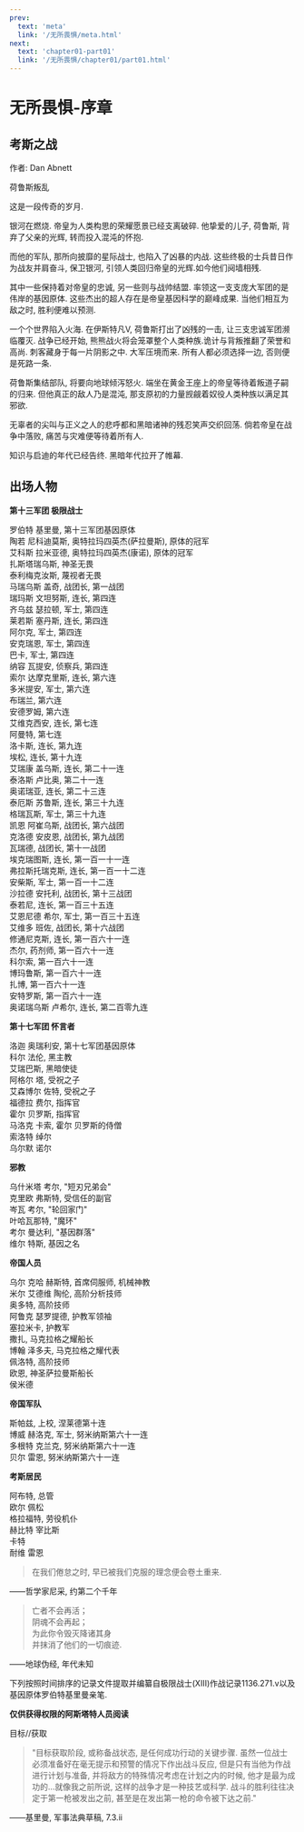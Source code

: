 ```yaml
---
prev:
  text: 'meta'
  link: '/无所畏惧/meta.html'
next:
  text: 'chapter01-part01'
  link: '/无所畏惧/chapter01/part01.html'
---
```


# 无所畏惧-序章

## 考斯之战

作者: Dan Abnett

荷鲁斯叛乱

这是一段传奇的岁月.

银河在燃烧. 帝皇为人类构思的荣耀愿景已经支离破碎. 他挚爱的儿子, 荷鲁斯, 背弃了父亲的光辉, 转而投入混沌的怀抱.

而他的军队, 那所向披靡的星际战士, 也陷入了凶暴的内战. 这些终极的士兵昔日作为战友并肩奋斗, 保卫银河, 引领人类回归帝皇的光辉.如今他们阋墙相残.

其中一些保持着对帝皇的忠诚, 另一些则与战帅结盟. 率领这一支支庞大军团的是伟岸的基因原体. 这些杰出的超人存在是帝皇基因科学的巅峰成果. 当他们相互为敌之时, 胜利便难以预测.

一个个世界陷入火海. 在伊斯特凡V, 荷鲁斯打出了凶残的一击, 让三支忠诚军团濒临覆灭. 战争已经开始, 熊熊战火将会笼罩整个人类种族.诡计与背叛推翻了荣誉和高尚. 刺客藏身于每一片阴影之中. 大军压境而来. 所有人都必须选择一边, 否则便是死路一条.

荷鲁斯集结部队, 将要向地球倾泻怒火. 端坐在黄金王座上的帝皇等待着叛道子嗣的归来. 但他真正的敌人乃是混沌, 那支原初的力量觊觎着奴役人类种族以满足其邪欲.

无辜者的尖叫与正义之人的悲呼都和黑暗诸神的残忍笑声交织回荡. 倘若帝皇在战争中落败, 痛苦与灾难便等待着所有人.

知识与启迪的年代已经告终. 黑暗年代拉开了帷幕.

## 出场人物

**第十三军团 极限战士**

罗伯特 基里曼, 第十三军团基因原体  
陶若 尼科迪莫斯, 奥特拉玛四英杰(萨拉曼斯), 原体的冠军  
艾科斯 拉米亚德, 奥特拉玛四英杰(康诺), 原体的冠军  
扎斯塔瑞乌斯, 神圣无畏  
泰利梅克汝斯, 蔑视者无畏  
马瑞乌斯 盖奇, 战团长, 第一战团  
瑞玛斯 文坦努斯, 连长, 第四连  
齐乌兹 瑟拉顿, 军士, 第四连  
莱若斯 塞丹斯, 连长, 第四连  
阿尔克, 军士, 第四连  
安克瑞恩, 军士, 第四连  
巴卡, 军士, 第四连  
纳容 瓦提安, 侦察兵, 第四连  
索尔 达摩克里斯, 连长, 第六连  
多米提安, 军士, 第六连  
布瑞兰, 第六连  
安德罗姆, 第六连  
艾维克西安, 连长, 第七连  
阿曼特, 第七连  
洛卡斯, 连长, 第九连  
埃松, 连长, 第十九连  
艾瑞康 盖乌斯, 连长, 第二十一连  
泰洛斯 卢比奥, 第二十一连  
奥诺瑞亚, 连长, 第二十三连  
泰厄斯 苏鲁斯, 连长, 第三十九连  
格瑞瓦斯, 军士, 第三十九连  
凯恩 阿崔乌斯, 战团长, 第六战团  
克洛德 安皮恩, 战团长, 第九战团  
瓦瑞德, 战团长, 第十一战团  
埃克瑞图斯, 连长, 第一百一十一连  
弗拉斯托瑞克斯, 连长, 第一百一十二连  
安柴斯, 军士, 第一百一十二连  
沙拉德 安托利, 战团长, 第十三战团  
泰若尼, 连长, 第一百三十五连  
艾恩尼德 希尔, 军士, 第一百三十五连  
艾维多 班佐, 战团长, 第十六战团  
修通尼克斯, 连长, 第一百六十一连  
杰尔, 药剂师, 第一百六十一连  
科尔索, 第一百六十一连  
博玛鲁斯, 第一百六十一连  
扎博, 第一百六十一连  
安特罗斯, 第一百六十一连  
奥诺瑞乌斯 卢希尔, 连长, 第二百零九连  

**第十七军团 怀言者**

洛迦 奥瑞利安, 第十七军团基因原体  
科尔 法伦, 黑主教  
艾瑞巴斯, 黑暗使徒  
阿格尔 塔, 受祝之子  
艾森博尔 佐特, 受祝之子  
福德拉 费尔, 指挥官  
霍尔 贝罗斯, 指挥官  
马洛克 卡索, 霍尔 贝罗斯的侍僧  
索洛特 绰尔  
乌尔默 诺尔  

**邪教**

乌什米塔 考尔, "短刃兄弟会"  
克里欧 弗斯特, 受信任的副官  
岑瓦 考尔, "轮回家门"  
叶哈瓦那特, "魔环"  
考尔 曼达利, "基因群落"  
维尔 特斯, 基因之名  

**帝国人员**

乌尔 克哈 赫斯特, 首席伺服师, 机械神教  
米尔 艾德维 陶伦, 高阶分析技师  
奥多特, 高阶技师  
阿鲁克 瑟罗提德, 护教军领袖  
塞拉米卡, 护教军  
撒扎, 马克拉格之耀船长  
博翰 泽多夫, 马克拉格之耀代表  
佩洛特, 高阶技师  
欧恩, 神圣萨拉曼斯船长  
侯米德  

**帝国军队**

斯帕兹, 上校, 涅莱德第十连  
博威 赫洛克, 军士, 努米纳斯第六十一连  
多根特 克兰克, 努米纳斯第六十一连  
贝尔 雷恩, 努米纳斯第六十一连  

**考斯居民**

阿布特, 总管  
欧尔 佩松  
格拉福特, 劳役机仆  
赫比特 宰比斯  
卡特  
耐维 雷恩  

> 在我们倦怠之时, 早已被我们克服的理念便会卷土重来.  

——哲学家尼采, 约第二个千年  

> 亡者不会再活；  
> 阴魂不会再起；  
> 为此你令毁灭降诸其身  
> 并抹消了他们的一切痕迹.  

——地球伪经, 年代未知  

下列按照时间排序的记录文件提取并编纂自极限战士(XIII)作战记录1136.271.v以及基因原体罗伯特基里曼亲笔.

**仅供获得权限的阿斯塔特人员阅读**

目标//获取

> "目标获取阶段, 或称备战状态, 是任何成功行动的关键步骤. 虽然一位战士必须准备好在毫无提示和预警的情况下作出战斗反应, 但是只有当他为作战进行计划与准备, 并将敌方的特殊情况考虑在计划之内的时候, 他才是最为成功的...就像我之前所说, 这样的战争才是一种技艺或科学. 战斗的胜利往往决定于第一枪被发出之前, 甚至是在发出第一枪的命令被下达之前."

——基里曼, 军事法典草稿, 7.3.ii
